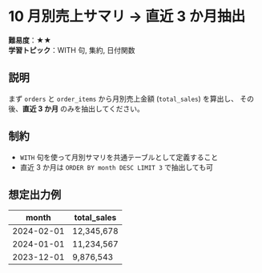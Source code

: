 # 10 月別売上サマリ → 直近 3 か月抽出

**難易度**：★★  
**学習トピック**：WITH 句, 集約, 日付関数

## 説明
まず `orders` と `order_items` から月別売上金額 (`total_sales`) を算出し、
その後、**直近 3 か月** のみを抽出してください。

## 制約
* `WITH` 句を使って月別サマリを共通テーブルとして定義すること
* 直近 3 か月は `ORDER BY month DESC LIMIT 3` で抽出しても可

## 想定出力例

| month      | total_sales |
|------------|-------------|
| 2024-02-01 | 12,345,678  |
| 2024-01-01 | 11,234,567  |
| 2023-12-01 |  9,876,543  |
